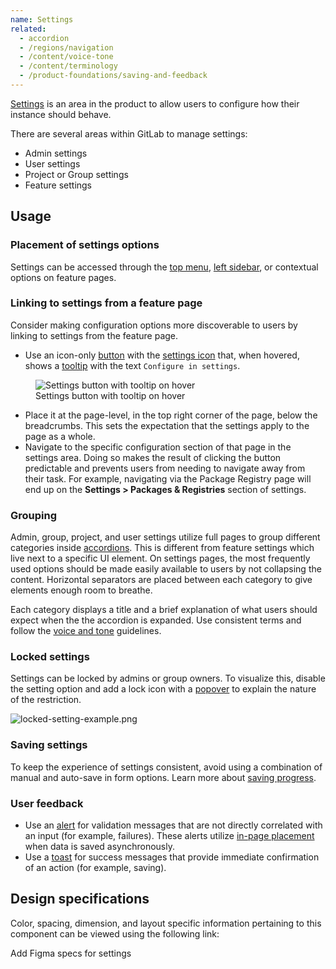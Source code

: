 ```yaml
---
name: Settings
related:
  - accordion
  - /regions/navigation
  - /content/voice-tone
  - /content/terminology
  - /product-foundations/saving-and-feedback
---
```


[Settings](/content/terminology#settings-%26-configuration) is an area in the product to allow users to configure how their instance should behave.

There are several areas within GitLab to manage settings:

- Admin settings
- User settings
- Project or Group settings
- Feature settings

## Usage

### Placement of settings options

Settings can be accessed through the [top menu](/regions/navigation#top-menu), [left sidebar](/regions/navigation#left-sidebar), or contextual options on feature pages.

### Linking to settings from a feature page

Consider making configuration options more discoverable to users by linking to settings from the feature page.

- Use an icon-only [button](/components/button) with the [settings icon](http://gitlab-org.gitlab.io/gitlab-svgs/?q=settings) that, when hovered, shows a [tooltip](/components/tooltip) with the text `Configure in settings`.

<figure class="figure" role="figure" aria-label="Settings button with tooltip on hover">
  <img class="figure-img" src="/img/settings-hover.svg" alt="Settings button with tooltip on hover" role="img" />
  <figcaption class="figure-caption">Settings button with tooltip on hover</figcaption>
</figure>

- Place it at the page-level, in the top right corner of the page, below the breadcrumbs. This sets the expectation that the settings apply to the page as a whole.
- Navigate to the specific configuration section of that page in the settings area. Doing so makes the result of clicking the button predictable and prevents users from needing to navigate away from their task. For example, navigating via the Package Registry page will end up on the **Settings > Packages & Registries** section of settings.

### Grouping

Admin, group, project, and user settings utilize full pages to group different categories inside [accordions](/components/accordion). This is different from feature settings which live next to a specific UI element. On settings pages, the most frequently used options should be made easily available to users by not collapsing the content. Horizontal separators are placed between each category to give elements enough room to breathe.

Each category displays a title and a brief explanation of what users should expect when the the accordion is expanded. Use consistent terms and follow the [voice and tone](/content/voice-tone) guidelines.

### Locked settings

Settings can be locked by admins or group owners. To visualize this, disable the setting option and add a lock icon with a [popover](/components/popover) to explain the nature of the restriction.

![locked-setting-example.png](/img/locked-setting-example.png)

### Saving settings

To keep the experience of settings consistent, avoid using a combination of manual and auto-save in form options. Learn more about [saving progress](/product-foundations/saving-and-feedback#saving-progress).

### User feedback

- Use an [alert](/components/alert) for validation messages that are not directly correlated with an input (for example, failures). These alerts utilize [in-page placement](/components/alert#in-page) when data is saved asynchronously.
- Use a [toast](/components/toast) for success messages that provide immediate confirmation of an action (for example, saving).

## Design specifications

Color, spacing, dimension, and layout specific information pertaining to this component can be viewed using the following link:

<todo>Add Figma specs for settings</todo>
